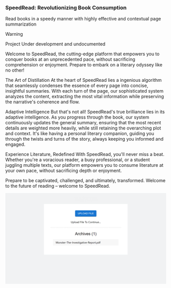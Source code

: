 ### SpeedRead: Revolutionizing Book Consumption


Read books in a speedy manner with highly effective and contextual page summarization


> [!WARNING]
> Project Under development and undocumented

Welcome to SpeedRead, the cutting-edge platform that empowers you to conquer books at an unprecedented pace, without sacrificing comprehension or enjoyment. Prepare to embark on a literary odyssey like no other!

The Art of Distillation
At the heart of SpeedRead lies a ingenious algorithm that seamlessly condenses the essence of every page into concise, insightful summaries. With each turn of the page, our sophisticated system analyzes the content, extracting the most vital information while preserving the narrative's coherence and flow.

Adaptive Intelligence
But that's not all! SpeedRead's true brilliance lies in its adaptive intelligence. As you progress through the book, our system continuously updates the general summary, ensuring that the most recent details are weighted more heavily, while still retaining the overarching plot and context. It's like having a personal literary companion, guiding you through the twists and turns of the story, always keeping you informed and engaged.

Experience Literature, Redefined
With SpeedRead, you'll never miss a beat. Whether you're a voracious reader, a busy professional, or a student juggling multiple texts, our platform empowers you to consume literature at your own pace, without sacrificing depth or enjoyment.

Prepare to be captivated, challenged, and ultimately, transformed. Welcome to the future of reading – welcome to SpeedRead.



![](./images/speedreader.gif)
